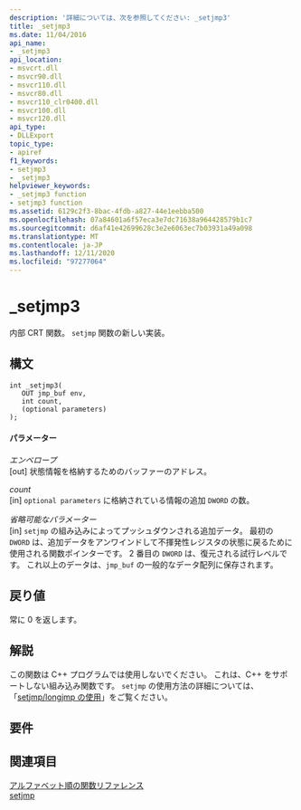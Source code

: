 ```yaml
---
description: '詳細については、次を参照してください: _setjmp3'
title: _setjmp3
ms.date: 11/04/2016
api_name:
- _setjmp3
api_location:
- msvcrt.dll
- msvcr90.dll
- msvcr110.dll
- msvcr80.dll
- msvcr110_clr0400.dll
- msvcr100.dll
- msvcr120.dll
api_type:
- DLLExport
topic_type:
- apiref
f1_keywords:
- setjmp3
- _setjmp3
helpviewer_keywords:
- _setjmp3 function
- setjmp3 function
ms.assetid: 6129c2f3-8bac-4fdb-a827-44e1eebba500
ms.openlocfilehash: 07a84601a6f57eca3e7dc71638a964428579b1c7
ms.sourcegitcommit: d6af41e42699628c3e2e6063ec7b03931a49a098
ms.translationtype: MT
ms.contentlocale: ja-JP
ms.lasthandoff: 12/11/2020
ms.locfileid: "97277064"
---
```

# <a name="_setjmp3"></a>_setjmp3

内部 CRT 関数。 `setjmp` 関数の新しい実装。

## <a name="syntax"></a>構文

```
int _setjmp3(
   OUT jmp_buf env,
   int count,
   (optional parameters)
);
```

#### <a name="parameters"></a>パラメーター

*エンベロープ*<br/>
[out] 状態情報を格納するためのバッファーのアドレス。

*count*<br/>
[in] `optional parameters` に格納されている情報の追加 `DWORD` の数。

*省略可能なパラメーター*<br/>
[in] `setjmp` の組み込みによってプッシュダウンされる追加データ。 最初の `DWORD` は、追加データをアンワインドして不揮発性レジスタの状態に戻るために使用される関数ポインターです。 2 番目の `DWORD` は、復元される試行レベルです。 これ以上のデータは、`jmp_buf` の一般的なデータ配列に保存されます。

## <a name="return-value"></a>戻り値

常に 0 を返します。

## <a name="remarks"></a>解説

この関数は C++ プログラムでは使用しないでください。 これは、C++ をサポートしない組み込み関数です。 `setjmp` の使用方法の詳細については、「[setjmp/longjmp の使用](../cpp/using-setjmp-longjmp.md)」をご覧ください。

## <a name="requirements"></a>要件

## <a name="see-also"></a>関連項目

[アルファベット順の関数リファレンス](../c-runtime-library/reference/crt-alphabetical-function-reference.md)<br/>
[setjmp](../c-runtime-library/reference/setjmp.md)
